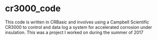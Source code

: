 # cr3000_code
This code is written in CRBasic and involves using a Campbell Scientific CR3000 to control and data log a system for accelerated corrosion under insulation. This was a project I worked on during the summer of 2017
